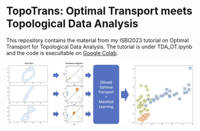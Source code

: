 # TopoTrans: Optimal Transport meets Topological Data Analysis

This repository contains the material from my ISBI2023 tutorial on Optimal Transport for Topological Data Analysis. The tutorial is under TDA_OT.ipynb and the code is execultable on [Google Colab](https://colab.research.google.com/github/skolouri/TopoTrans/blob/main/TDA_OT.ipynb). 

![](./src/readme.png)



